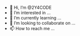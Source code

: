 - 👋 Hi, I’m @2Y4CODE
- 👀 I’m interested in ...
- 🌱 I’m currently learning ...
- 💞️ I’m looking to collaborate on ...
- 📫 How to reach me ...

<!---
2Y4CODE/2Y4CODE is a ✨ special ✨ repository because its `README.md` (this file) appears on your GitHub profile.
You can click the Preview link to take a look at your changes.
--->
